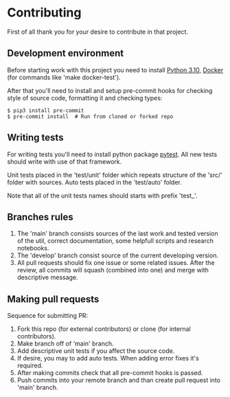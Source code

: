 # Contributing

First of all thank you for your desire to contribute in that project.

## Development environment

Before starting work with this project you need to install [Python 3.10](https://www.python.org/), [Docker](https://www.docker.com/) (for commands like 'make docker-test').

After that you'll need to install and setup pre-commit hooks for checking style of source code, formatting it and checking types:

```
$ pip3 install pre-commit
$ pre-commit install  # Run from cloned or forked repo
```

## Writing tests

For writing tests you'll need to install python package [pytest](https://docs.pytest.org/). All new tests should write with use of that framework.

Unit tests placed in the 'test/unit' folder which repeats structure of the 'src/' folder with sources. Auto tests placed in the 'test/auto' folder.

Note that all of the unit tests names should starts with prefix 'test_'.

## Branches rules

1) The 'main' branch consists sources of the last work and tested version of the util, correct documentation, some helpfull scripts and research notebooks.
2) The 'develop' branch consist source of the current developing version.
3) All pull requests should fix one issue or some related issues. After the review, all commits will squash (combined into one) and merge with descriptive message.

## Making pull requests

Sequence for submitting PR:

1) Fork this repo (for external contributors) or clone (for internal contributors).
2) Make branch off of 'main' branch.
3) Add descriptive unit tests if you affect the source code.
4) If desire, you may to add auto tests. When adding error fixes it's required.
5) After making commits check that all pre-commit hooks is passed.
6) Push commits into your remote branch and than create pull request into 'main' branch.
